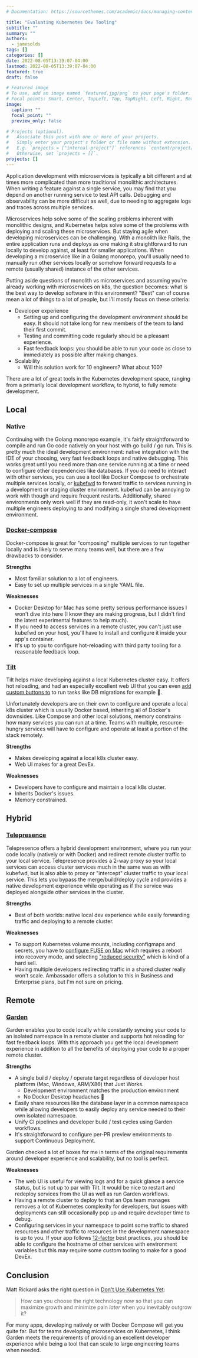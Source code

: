 ```yaml
---
# Documentation: https://sourcethemes.com/academic/docs/managing-content/

title: "Evaluating Kubernetes Dev Tooling"
subtitle: ""
summary: ""
authors:
  - jamesolds
tags: []
categories: []
date: 2022-08-05T13:39:07-04:00
lastmod: 2022-08-05T13:39:07-04:00
featured: true
draft: false

# Featured image
# To use, add an image named `featured.jpg/png` to your page's folder.
# Focal points: Smart, Center, TopLeft, Top, TopRight, Left, Right, BottomLeft, Bottom, BottomRight.
image:
  caption: ""
  focal_point: ""
  preview_only: false

# Projects (optional).
#   Associate this post with one or more of your projects.
#   Simply enter your project's folder or file name without extension.
#   E.g. `projects = ["internal-project"]` references `content/project/deep-learning/index.md`.
#   Otherwise, set `projects = []`.
projects: []
---
```


Application development with microservices is typically a bit different and at times more complicated than more traditional monolithic architectures. When writing a feature against a single service, you may find that you depend on another running service to test API calls. Debugging and observability can be more difficult as well, due to needing to aggregate logs and traces across multiple services.

Microservices help solve some of the scaling problems inherent with monolithic designs, and Kubernetes helps solve some of the problems with deploying and scaling these microservices. But staying agile when developing microservices can be challenging. With a monolith like Rails, the entire application runs and deploys as one making it straightforward to run locally to develop against, at least for smaller applications. When developing a microservice like in a Golang monorepo, you'll usually need to manually run other services locally or somehow forward requests to a remote (usually shared) instance of the other services.

Putting aside questions of monolith vs microservices and assuming you're already working with microservices on k8s, the question becomes: what is the best way to develop software in this environment? "Best" can of course mean a lot of things to a lot of people, but I'll mostly focus on these criteria:

- Developer experience
    - Setting up and configuring the development environment should be easy. It should not take long for new members of the team to land their first commit. 
    - Testing and committing code regularly should be a pleasant experience.
    - Fast feedback loops: you should be able to run your code as close to immediately as possible after making changes.
- Scalability
    - Will this solution work for 10 engineers? What about 100?

 There are a lot of great tools in the Kubernetes development space, ranging from a primarily local development workflow, to hybrid, to fully remote development.

## Local

### Native

Continuing with the Golang monorepo example, it's fairly straightforward to compile and run Go code natively on your host with go build / go run. 
This is pretty much the ideal development environment: native integration with the IDE of your choosing, very fast feedback loops and native debugging. This works great until you need more than one service running at a time or need to configure other dependencies like databases. If you do need to interact with other services, you can use a tool like Docker Compose to orchestrate multiple services locally, or [kubefwd](https://github.com/txn2/kubefwd) to forward traffic to services running in a development or staging cluster environment. kubefwd can be annoying to work with though and require frequent restarts. Additionally, shared environments only work well if they are read-only, it won't scale to have multiple engineers deploying to and modifying a single shared development environment.

### [Docker-compose](https://docs.docker.com/compose/)

Docker-compose is great for "composing" multiple services to run together locally and is likely to serve many teams well, but there are a few drawbacks to consider.

**Strengths**
- Most familiar solution to a lot of engineers.
- Easy to set up multiple services in a single YAML file.

**Weaknesses**
- Docker Desktop for Mac has some pretty serious performance issues I won't dive into here (I know they are making progress, but I didn't find the latest experimental features to help much).
- If you need to access services in a remote cluster, you can't just use kubefwd on your host, you'll have to install and configure it inside your app's container.
- It's up to you to configure hot-reloading with third party tooling for a reasonable feedback loop.


### [Tilt](https://tilt.dev/)

Tilt helps make developing against a local Kubernetes cluster easy. It offers hot reloading, and had an especially excellent web UI that you can even [add custom buttons to](https://docs.tilt.dev/buttons.html) to run tasks like DB migrations for example 🤯.

Unfortunately developers are on their own to configure and operate a local k8s cluster which is usually Docker based, inheriting all of Docker's downsides. Like Compose and other local solutions, memory constrains how many services you can run at a time. Teams with multiple, resource-hungry services will have to configure and operate at least a portion of the stack remotely.

**Strengths**
- Makes developing against a local k8s cluster easy.
- Web UI makes for a great DevEx.

**Weaknesses**
- Developers have to configure and maintain a local k8s cluster.
- Inherits Docker's issues.
- Memory constrained.

## Hybrid


### [Telepresence](https://www.telepresence.io/)

Telepresence offers a hybrid development environment, where you run your code locally (natively or with Docker) and redirect remote cluster traffic to your local service. Telepresence provides a 2-way proxy so your local services can access cluster services much in the same was as with kubefwd, but is also able to proxy or "intercept" cluster traffic to your local service. This lets you bypass the merge/build/deploy cycle and provides a native development experience while operating as if the service was deployed alongside other services in the cluster.

**Strengths**
- Best of both worlds: native local dev experience while easily forwarding traffic and deploying to a remote cluster.

**Weaknesses**
- To support Kubernetes volume mounts, including configmaps and secrets, you have to [configure FUSE on Mac](https://www.telepresence.io/docs/latest/troubleshooting/#volume-mounts-are-not-working-on-macOS) which requires a reboot into recovery mode, and selecting ["reduced security"](https://support.apple.com/guide/security/kernel-extensions-sec8e454101b/1/web/1#sec8697bc589) which is kind of a hard sell. 
- Having multiple developers redirecting traffic in a shared cluster really won't scale. Ambassador offers a solution to this in Business and Enterprise plans, but I'm not sure on pricing.


## Remote

### [Garden](https://garden.io)

Garden enables you to code locally while constantly syncing your code to an isolated namespace in a remote cluster and supports hot reloading for fast feedback loops. With this approach you get the local development experience in addition to all the benefits of deploying your code to a proper remote cluster.

**Strengths**
-  A single build / deploy / operate target regardless of developer host platform (Mac, Windows, ARM/X86) that Just Works.
    - Development environment matches the production environment
    - No Docker Desktop headaches 🎉
- Easily share resources like the database layer in a common namespace while allowing developers to easily deploy any service needed to their own isolated namespace.
- Unify CI pipelines and developer build / test cycles using Garden workflows.
- It's straightforward to configure per-PR preview environments to support Continuous Deployment.

Garden checked a lot of boxes for me in terms of the original requirements around developer experience and scalability, but no tool is perfect.

**Weaknesses**
- The web UI is useful for viewing logs and for a quick glance a service status, but is not up to par with Tilt. It would be nice to restart and redeploy services from the UI as well as run Garden workflows.
- Having a remote cluster to deploy to that an Ops team manages removes a lot of Kubernetes complexity for developers, but issues with deployments can still occasionally pop up and require developer time to debug.
- Configuring services in your namespace to point some traffic to shared resources and other traffic to resources in the development namespace is up to you. If your app follows [12-factor](https://12factor.net/) best practices, you should be able to configure the hostname of other services with environment variables but this may require some custom tooling to make for a good DevEx.


## Conclusion

Matt Rickard asks the right question in [Don't Use Kubernetes Yet](https://matt-rickard.com/dont-use-kubernetes-yet):

> How can you choose the right technology _now_ so that you can maximize growth and minimize pain _later_ when you inevitably outgrow it?

For many apps, developing natively or with Docker Compose will get you quite far. But for teams developing microservices on Kubernetes, I think Garden meets the requirements of providing an excellent developer experience while being a tool that can scale to large engineering teams when needed.

